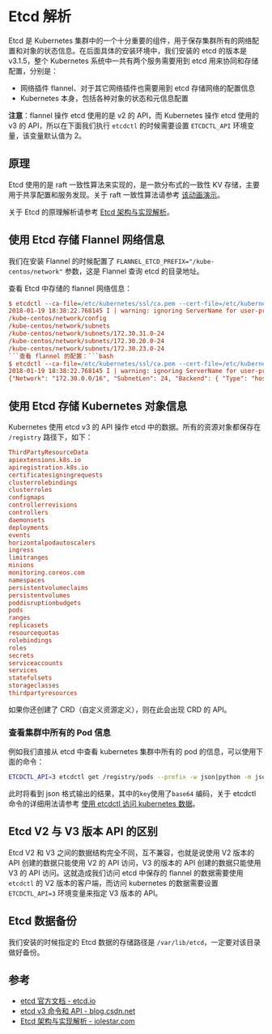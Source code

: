 # Etcd 解析

Etcd 是 Kubernetes 集群中的一个十分重要的组件，用于保存集群所有的网络配置和对象的状态信息。在后面具体的安装环境中，我们安装的 etcd 的版本是 v3.1.5，整个 Kubernetes 系统中一共有两个服务需要用到 etcd 用来协同和存储配置，分别是：

- 网络插件 flannel、对于其它网络插件也需要用到 etcd 存储网络的配置信息
- Kubernetes 本身，包括各种对象的状态和元信息配置

**注意**：flannel 操作 etcd 使用的是 v2 的 API，而 Kubernetes 操作 etcd 使用的 v3 的 API，所以在下面我们执行 `etcdctl` 的时候需要设置 `ETCDCTL_API` 环境变量，该变量默认值为 2。

## 原理

Etcd 使用的是 raft 一致性算法来实现的，是一款分布式的一致性 KV 存储，主要用于共享配置和服务发现。关于 raft 一致性算法请参考 [该动画演示](http://thesecretlivesofdata.com/raft/)。

关于 Etcd 的原理解析请参考 [Etcd 架构与实现解析](http://jolestar.com/etcd-architecture/)。

## 使用 Etcd 存储 Flannel 网络信息

我们在安装 Flannel 的时候配置了 `FLANNEL_ETCD_PREFIX="/kube-centos/network"` 参数，这是 Flannel 查询 etcd 的目录地址。

查看 Etcd 中存储的 flannel 网络信息：

```ini
$ etcdctl --ca-file=/etc/kubernetes/ssl/ca.pem --cert-file=/etc/kubernetes/ssl/kubernetes.pem --key-file=/etc/kubernetes/ssl/kubernetes-key.pem ls /kube-centos/network -r
2018-01-19 18:38:22.768145 I | warning: ignoring ServerName for user-provided CA for backwards compatibility is deprecated
/kube-centos/network/config
/kube-centos/network/subnets
/kube-centos/network/subnets/172.30.31.0-24
/kube-centos/network/subnets/172.30.20.0-24
/kube-centos/network/subnets/172.30.23.0-24
```查看 flannel 的配置：```bash
$ etcdctl --ca-file=/etc/kubernetes/ssl/ca.pem --cert-file=/etc/kubernetes/ssl/kubernetes.pem --key-file=/etc/kubernetes/ssl/kubernetes-key.pem get /kube-centos/network/config
2018-01-19 18:38:22.768145 I | warning: ignoring ServerName for user-provided CA for backwards compatibility is deprecated
{"Network": "172.30.0.0/16", "SubnetLen": 24, "Backend": { "Type": "host-gw"} }
```

## 使用 Etcd 存储 Kubernetes 对象信息

Kubernetes 使用 etcd v3 的 API 操作 etcd 中的数据。所有的资源对象都保存在 `/registry` 路径下，如下：

```ini
ThirdPartyResourceData
apiextensions.k8s.io
apiregistration.k8s.io
certificatesigningrequests
clusterrolebindings
clusterroles
configmaps
controllerrevisions
controllers
daemonsets
deployments
events
horizontalpodautoscalers
ingress
limitranges
minions
monitoring.coreos.com
namespaces
persistentvolumeclaims
persistentvolumes
poddisruptionbudgets
pods
ranges
replicasets
resourcequotas
rolebindings
roles
secrets
serviceaccounts
services
statefulsets
storageclasses
thirdpartyresources
```

如果你还创建了 CRD（自定义资源定义），则在此会出现 CRD 的 API。

### 查看集群中所有的 Pod 信息

例如我们直接从 etcd 中查看 kubernetes 集群中所有的 pod 的信息，可以使用下面的命令：

```bash
ETCDCTL_API=3 etcdctl get /registry/pods --prefix -w json|python -m json.tool
```

此时将看到 json 格式输出的结果，其中的`key`使用了`base64` 编码，关于 etcdctl 命令的详细用法请参考 [使用 etcdctl 访问 kubernetes 数据](../guide/using-etcdctl-to-access-kubernetes-data.md)。

## Etcd V2 与 V3 版本 API 的区别

Etcd V2 和 V3 之间的数据结构完全不同，互不兼容，也就是说使用 V2 版本的 API 创建的数据只能使用 V2 的 API 访问，V3 的版本的 API 创建的数据只能使用 V3 的 API 访问。这就造成我们访问 etcd 中保存的 flannel 的数据需要使用 `etcdctl` 的 V2 版本的客户端，而访问 kubernetes 的数据需要设置 `ETCDCTL_API=3` 环境变量来指定 V3 版本的 API。

## Etcd 数据备份

我们安装的时候指定的 Etcd 数据的存储路径是 `/var/lib/etcd`，一定要对该目录做好备份。

## 参考

- [etcd 官方文档 - etcd.io](https://etcd.io/)
- [etcd v3 命令和 API - blog.csdn.net](http://blog.csdn.net/u010278923/article/details/71727682)
- [Etcd 架构与实现解析 - jolestar.com](http://jolestar.com/etcd-architecture/)
